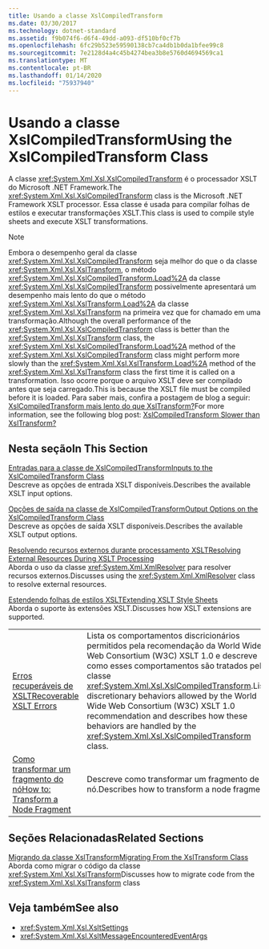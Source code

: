 ```yaml
---
title: Usando a classe XslCompiledTransform
ms.date: 03/30/2017
ms.technology: dotnet-standard
ms.assetid: f9b074f6-d6f4-49dd-a093-df510bf0cf7b
ms.openlocfilehash: 6fc29b523e59590138cb7ca4db1b0da1bfee99c8
ms.sourcegitcommit: 7e2128d4a4c45b4274bea3b8e5760d4694569ca1
ms.translationtype: MT
ms.contentlocale: pt-BR
ms.lasthandoff: 01/14/2020
ms.locfileid: "75937940"
---
```

# <a name="using-the-xslcompiledtransform-class"></a><span data-ttu-id="a3a41-102">Usando a classe XslCompiledTransform</span><span class="sxs-lookup"><span data-stu-id="a3a41-102">Using the XslCompiledTransform Class</span></span>
<span data-ttu-id="a3a41-103">A classe <xref:System.Xml.Xsl.XslCompiledTransform> é o processador XSLT do Microsoft .NET Framework.</span><span class="sxs-lookup"><span data-stu-id="a3a41-103">The <xref:System.Xml.Xsl.XslCompiledTransform> class is the Microsoft .NET Framework XSLT processor.</span></span> <span data-ttu-id="a3a41-104">Essa classe é usada para compilar folhas de estilos e executar transformações XSLT.</span><span class="sxs-lookup"><span data-stu-id="a3a41-104">This class is used to compile style sheets and execute XSLT transformations.</span></span>  
  
> [!NOTE]
> <span data-ttu-id="a3a41-105">Embora o desempenho geral da classe <xref:System.Xml.Xsl.XslCompiledTransform> seja melhor do que o da classe <xref:System.Xml.Xsl.XslTransform>, o método <xref:System.Xml.Xsl.XslCompiledTransform.Load%2A> da classe <xref:System.Xml.Xsl.XslCompiledTransform> possivelmente apresentará um desempenho mais lento do que o método <xref:System.Xml.Xsl.XslTransform.Load%2A> da classe <xref:System.Xml.Xsl.XslTransform> na primeira vez que for chamado em uma transformação.</span><span class="sxs-lookup"><span data-stu-id="a3a41-105">Although the overall performance of the <xref:System.Xml.Xsl.XslCompiledTransform> class is better than the <xref:System.Xml.Xsl.XslTransform> class, the <xref:System.Xml.Xsl.XslCompiledTransform.Load%2A> method of the <xref:System.Xml.Xsl.XslCompiledTransform> class might perform more slowly than the <xref:System.Xml.Xsl.XslTransform.Load%2A> method of the <xref:System.Xml.Xsl.XslTransform> class the first time it is called on a transformation.</span></span> <span data-ttu-id="a3a41-106">Isso ocorre porque o arquivo XSLT deve ser compilado antes que seja carregado.</span><span class="sxs-lookup"><span data-stu-id="a3a41-106">This is because the XSLT file must be compiled before it is loaded.</span></span> <span data-ttu-id="a3a41-107">Para saber mais, confira a postagem de blog a seguir: [XslCompiledTransform mais lento do que XslTransform?](https://docs.microsoft.com/archive/blogs/antosha/xslcompiledtransform-slower-than-xsltransform)</span><span class="sxs-lookup"><span data-stu-id="a3a41-107">For more information, see the following blog post: [XslCompiledTransform Slower than XslTransform?](https://docs.microsoft.com/archive/blogs/antosha/xslcompiledtransform-slower-than-xsltransform)</span></span>  
  
## <a name="in-this-section"></a><span data-ttu-id="a3a41-108">Nesta seção</span><span class="sxs-lookup"><span data-stu-id="a3a41-108">In This Section</span></span>  
 [<span data-ttu-id="a3a41-109">Entradas para a classe de XslCompiledTransform</span><span class="sxs-lookup"><span data-stu-id="a3a41-109">Inputs to the XslCompiledTransform Class</span></span>](../../../../docs/standard/data/xml/inputs-to-the-xslcompiledtransform-class.md)  
 <span data-ttu-id="a3a41-110">Descreve as opções de entrada XSLT disponíveis.</span><span class="sxs-lookup"><span data-stu-id="a3a41-110">Describes the available XSLT input options.</span></span>  
  
 [<span data-ttu-id="a3a41-111">Opções de saída na classe de XslCompiledTransform</span><span class="sxs-lookup"><span data-stu-id="a3a41-111">Output Options on the XslCompiledTransform Class</span></span>](../../../../docs/standard/data/xml/output-options-on-the-xslcompiledtransform-class.md)  
 <span data-ttu-id="a3a41-112">Descreve as opções de saída XSLT disponíveis.</span><span class="sxs-lookup"><span data-stu-id="a3a41-112">Describes the available XSLT output options.</span></span>  
  
 [<span data-ttu-id="a3a41-113">Resolvendo recursos externos durante processamento XSLT</span><span class="sxs-lookup"><span data-stu-id="a3a41-113">Resolving External Resources During XSLT Processing</span></span>](../../../../docs/standard/data/xml/resolving-external-resources-during-xslt-processing.md)  
 <span data-ttu-id="a3a41-114">Aborda o uso da classe <xref:System.Xml.XmlResolver> para resolver recursos externos.</span><span class="sxs-lookup"><span data-stu-id="a3a41-114">Discusses using the <xref:System.Xml.XmlResolver> class to resolve external resources.</span></span>  
  
 [<span data-ttu-id="a3a41-115">Estendendo folhas de estilos XSLT</span><span class="sxs-lookup"><span data-stu-id="a3a41-115">Extending XSLT Style Sheets</span></span>](../../../../docs/standard/data/xml/extending-xslt-style-sheets.md)  
 <span data-ttu-id="a3a41-116">Aborda o suporte às extensões XSLT.</span><span class="sxs-lookup"><span data-stu-id="a3a41-116">Discusses how XSLT extensions are supported.</span></span>  
  
|||  
|-|-|  
|[<span data-ttu-id="a3a41-117">Erros recuperáveis de XSLT</span><span class="sxs-lookup"><span data-stu-id="a3a41-117">Recoverable XSLT Errors</span></span>](../../../../docs/standard/data/xml/recoverable-xslt-errors.md)|<span data-ttu-id="a3a41-118">Lista os comportamentos discricionários permitidos pela recomendação da World Wide Web Consortium (W3C) XSLT 1.0 e descreve como esses comportamentos são tratados pela classe <xref:System.Xml.Xsl.XslCompiledTransform>.</span><span class="sxs-lookup"><span data-stu-id="a3a41-118">Lists discretionary behaviors allowed by the World Wide Web Consortium (W3C) XSLT 1.0 recommendation and describes how these behaviors are handled by the <xref:System.Xml.Xsl.XslCompiledTransform> class.</span></span>|  
|[<span data-ttu-id="a3a41-119">Como transformar um fragmento do nó</span><span class="sxs-lookup"><span data-stu-id="a3a41-119">How to: Transform a Node Fragment</span></span>](../../../../docs/standard/data/xml/how-to-transform-a-node-fragment.md)|<span data-ttu-id="a3a41-120">Descreve como transformar um fragmento de nó.</span><span class="sxs-lookup"><span data-stu-id="a3a41-120">Describes how to transform a node fragment.</span></span>|  
  
## <a name="related-sections"></a><span data-ttu-id="a3a41-121">Seções Relacionadas</span><span class="sxs-lookup"><span data-stu-id="a3a41-121">Related Sections</span></span>  
 [<span data-ttu-id="a3a41-122">Migrando da classe XslTransform</span><span class="sxs-lookup"><span data-stu-id="a3a41-122">Migrating From the XslTransform Class</span></span>](../../../../docs/standard/data/xml/migrating-from-the-xsltransform-class.md)  
 <span data-ttu-id="a3a41-123">Aborda como migrar o código da classe <xref:System.Xml.Xsl.XslTransform></span><span class="sxs-lookup"><span data-stu-id="a3a41-123">Discusses how to migrate code from the <xref:System.Xml.Xsl.XslTransform> class</span></span>  
  
## <a name="see-also"></a><span data-ttu-id="a3a41-124">Veja também</span><span class="sxs-lookup"><span data-stu-id="a3a41-124">See also</span></span>

- <xref:System.Xml.Xsl.XsltSettings>
- <xref:System.Xml.Xsl.XsltMessageEncounteredEventArgs>

